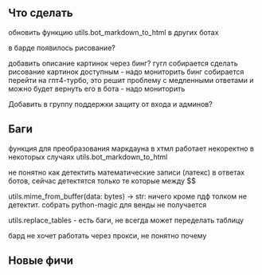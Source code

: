 ## Что сделать



обновить функцию utils.bot_markdown_to_html в других ботах


в барде появилось рисование?


добавить описание картинок через бинг?
гугл собирается сделать рисование картинок доступным - надо мониторить
бинг собирается перейти на гпт4-турбо, это решит проблему с медленными ответами и можно будет вернуть его в бота - надо мониторить


Добавить в группу поддержки защиту от входа и админов?



## Баги


функция для преобразования маркдауна в хтмл работает некоректно в некоторых случаях
   utils.bot_markdown_to_html

не понятно как детектить математические записи (латекс) в ответах ботов, сейчас детектятся только те которые между $$

utils.mime_from_buffer(data: bytes) -> str:
   ничего кроме пдф толком не детектит. собрать python-magic для венды не получается

utils.replace_tables - есть баги, не всегда может переделать таблицу

бард не хочет работать через прокси, не понятно почему

## Новые фичи

